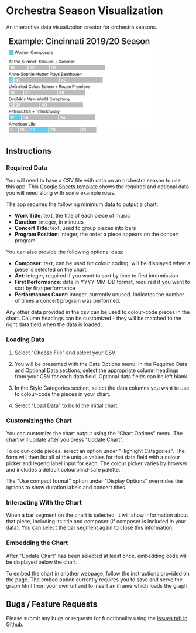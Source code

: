 # Orchestra Season Visualization
 An interactive data visualization creator for orchestra seasons.

<img src="https://github.com/tallcoleman/orchestra-season-visualization/blob/main/assets/example-orchestra-season-visualization.png" alt="Example Orchestra Season Visualization Chart" width="400">

## Instructions

### Required Data

You will need to have a CSV file with data on an orchestra season to use this app. This [Google Sheets template](https://docs.google.com/spreadsheets/d/1vjnSCB0-PcOmk-7fNMT2whfK8Xjfdpagd5BBSe9RwMg/edit?usp=sharing) shows the required and optional data you will need along with some example rows.

The app requires the following minimum data to output a chart:

* **Work Title**: text, the title of each piece of music
* **Duration**: integer, in minutes
* **Concert Title**: text, used to group pieces into bars
* **Program Position**: integer, the order a piece appears on the concert program

You can also provide the following optional data:

* **Composer**: text, can be used for colour coding; will be displayed when a piece is selected on the chart
* **Act**: integer, required if you want to sort by time to first intermission
* **First Performance**: date in YYYY-MM-DD format, required if you want to sort by first performance
* **Performances Count**: integer, currently unused. Indicates the number of times a concert program was performed.

Any other data provided in the csv can be used to colour-code pieces in the chart. Column headings can be customized - they will be matched to the right data field when the data is loaded.

### Loading Data

1. Select "Choose File" and select your CSV

2. You will be presented with the Data Options menu. In the Required Data and Optional Data sections, select the appropriate column headings from your CSV for each data field. Optional data fields can be left blank.

3. In the Style Categories section, select the data columns you want to use to colour-code the pieces in your chart.

4. Select "Load Data" to build the initial chart.

### Customizing the Chart

You can customize the chart output using the "Chart Options" menu. The chart will update after you press "Update Chart".

To colour-code pieces, select an option under "Highlight Categories". The form will then list all of the unique values for that data field with a colour picker and legend label input for each. The colour picker varies by browser and includes a default colourblind-safe palette.

The "Use compact format" option under "Display Options" overrrides the options to show duration labels and concert titles.

### Interacting With the Chart

When a bar segment on the chart is selected, it will show information about that piece, including its title and composer (if composer is included in your data). You can select the bar segment again to close this information.

### Embedding the Chart

After "Update Chart" has been selected at least once, embedding code will be displayed below the chart.

To embed the chart in another webpage, follow the instructions provided on the page. The embed option currently requires you to save and serve the graph html from your own url and to insert an iframe which loads the graph.

## Bugs / Feature Requests

Please submit any bugs or requests for functionality using the [Issues tab in Github](https://github.com/tallcoleman/orchestra-season-visualization/issues).